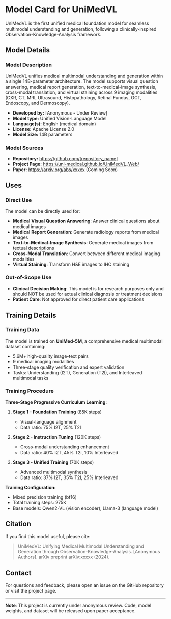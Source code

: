 # Model Card for UniMedVL

UniMedVL is the first unified medical foundation model for seamless multimodal understanding and generation, following a clinically-inspired Observation-Knowledge-Analysis framework.

## Model Details

### Model Description

UniMedVL unifies medical multimodal understanding and generation within a single 14B-parameter architecture. The model supports visual question answering, medical report generation, text-to-medical-image synthesis, cross-modal translation, and virtual staining across 9 imaging modalities (CXR, CT, MRI, Ultrasound, Histopathology, Retinal Fundus, OCT, Endoscopy, and Dermoscopy).

- **Developed by:** [Anonymous - Under Review]
- **Model type:** Unified Vision-Language Model
- **Language(s):** English (medical domain)
- **License:** Apache License 2.0
- **Model Size:** 14B parameters

### Model Sources

- **Repository:** https://github.com/[repository_name]
- **Project Page:** https://uni-medical.github.io/UniMedVL_Web/
- **Paper:** https://arxiv.org/abs/xxxxx (Coming Soon)

## Uses

### Direct Use

The model can be directly used for:
- **Medical Visual Question Answering**: Answer clinical questions about medical images
- **Medical Report Generation**: Generate radiology reports from medical images
- **Text-to-Medical-Image Synthesis**: Generate medical images from textual descriptions
- **Cross-Modal Translation**: Convert between different medical imaging modalities
- **Virtual Staining**: Transform H&E images to IHC staining

### Out-of-Scope Use

- **Clinical Decision Making**: This model is for research purposes only and should NOT be used for actual clinical diagnosis or treatment decisions
- **Patient Care**: Not approved for direct patient care applications

## Training Details

### Training Data

The model is trained on **UniMed-5M**, a comprehensive medical multimodal dataset containing:
- 5.6M+ high-quality image-text pairs
- 9 medical imaging modalities
- Three-stage quality verification and expert validation
- Tasks: Understanding (I2T), Generation (T2I), and Interleaved multimodal tasks

### Training Procedure

**Three-Stage Progressive Curriculum Learning:**

1. **Stage 1 - Foundation Training** (85K steps)
   - Visual-language alignment
   - Data ratio: 75% I2T, 25% T2I

2. **Stage 2 - Instruction Tuning** (120K steps)
   - Cross-modal understanding enhancement
   - Data ratio: 40% I2T, 45% T2I, 10% Interleaved

3. **Stage 3 - Unified Training** (70K steps)
   - Advanced multimodal synthesis
   - Data ratio: 37% I2T, 35% T2I, 25% Interleaved

**Training Configuration:**
- Mixed precision training (bf16)
- Total training steps: 275K
- Base models: Qwen2-VL (vision encoder), Llama-3 (language model)

## Citation

If you find this model useful, please cite:

> UniMedVL: Unifying Medical Multimodal Understanding and Generation through Observation-Knowledge-Analysis. [Anonymous Authors]. arXiv preprint arXiv:xxxxx (2024).

## Contact

For questions and feedback, please open an issue on the GitHub repository or visit the project page.

---

**Note**: This project is currently under anonymous review. Code, model weights, and dataset will be released upon paper acceptance.
